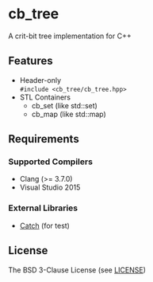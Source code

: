 # cb_tree
A crit-bit tree implementation for C++

## Features
- Header-only  
  `#include <cb_tree/cb_tree.hpp>`
- STL Containers
  - cb_set (like std::set)
  - cb_map (like std::map)

## Requirements

### Supported Compilers
- Clang (>= 3.7.0)
- Visual Studio 2015

### External Libraries
- [Catch](https://github.com/philsquared/Catch) (for test)

## License
The BSD 3-Clause License (see [LICENSE](LICENSE))
